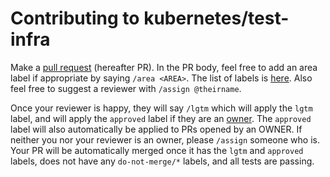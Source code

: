 # Contributing to kubernetes/test-infra

Make a [pull request](https://help.github.com/articles/about-pull-requests/) (hereafter PR). 
In the PR body, feel free to add an area label if appropriate by saying `/area <AREA>`. 
The list of labels is [here](https://github.com/kubernetes/test-infra/labels). 
Also feel free to suggest a reviewer with `/assign @theirname`.

Once your reviewer is happy, they will say `/lgtm` which will apply the 
`lgtm` label, and will apply the `approved` label if they are an 
[owner](/OWNERS).
The `approved` label will also automatically be applied to PRs opened by an 
OWNER. If neither you nor your reviewer is an owner, please `/assign` someone
 who is.
Your PR will be automatically merged once it has the `lgtm` and `approved` 
labels, does not have any `do-not-merge/*` labels, and all tests are passing.
